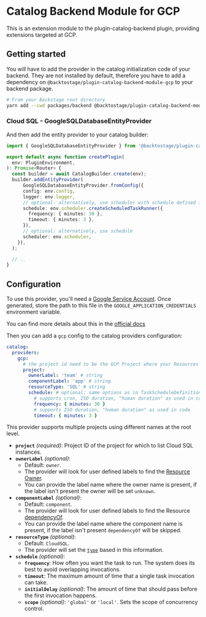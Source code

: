 # Catalog Backend Module for GCP

This is an extension module to the plugin-catalog-backend plugin, providing extensions targeted at GCP.

## Getting started

You will have to add the provider in the catalog initialization code of your
backend. They are not installed by default, therefore you have to add a
dependency on `@backtostage/plugin-catalog-backend-module-gcp` to your backend
package.

```bash
# From your Backstage root directory
yarn add --cwd packages/backend @backtostage/plugin-catalog-backend-module-gcp
```

### Cloud SQL - GoogleSQLDatabaseEntityProvider
And then add the entity provider to your catalog builder:

```ts title="packages/backend/src/plugins/catalog.ts"
import { GoogleSQLDatabaseEntityProvider } from '@backtostage/plugin-catalog-backend-module-gcp'

export default async function createPlugin(
  env: PluginEnvironment,
): Promise<Router> {
  const builder = await CatalogBuilder.create(env);
  builder.addEntityProvider(
      GoogleSQLDatabaseEntityProvider.fromConfig({
      config: env.config,
      logger: env.logger,
      // optional: alternatively, use scheduler with schedule defined in app-config.yaml
      schedule: env.scheduler.createScheduledTaskRunner({
        frequency: { minutes: 30 },
        timeout: { minutes: 3 },
      }),
      // optional: alternatively, use schedule
      scheduler: env.scheduler,
    }),
  );

  // ..
}
```

## Configuration

To use this provider, you'll need a [Google Service Account](https://cloud.google.com/iam/docs/service-account-overview).
Once generated, store the path to this file in the `GOOGLE_APPLICATION_CREDENTIALS` environment variable. 


You can find more details about this in the [official docs](https://cloud.google.com/nodejs/docs/reference/google-auth-library/latest#impersonated-credentials-client)

Then you can add a `gcp` config to the catalog providers configuration:

```yaml
catalog:
  providers:
    gcp:
      # the project id need to be the GCP Project where your Resources are present
      project:
        ownerLabel: 'team' # string
        componentLabel: 'app' # string
        resourceType: 'SQL' # string
        schedule: # optional; same options as in TaskScheduleDefinition
          # supports cron, ISO duration, "human duration" as used in code
          frequency: { minutes: 30 }
          # supports ISO duration, "human duration" as used in code
          timeout: { minutes: 3 }
```

This provider supports multiple projects using different names at the root level.

- **`project`** _(required)_:
  Project ID of the project for which to list Cloud SQL instances.
- **`ownerLabel`** _(optional)_:
  - Default: `owner`. 
  - The provider will look for user defined labels to find the [Resource Owner](https://backstage.io/docs/features/software-catalog/descriptor-format#specowner-required-2). 
  - You can provide the label name where the owner name is present, if the label isn't present the owner will be set `unknown`.
- **`componentLabel`** _(optional)_:
  - Default: `component`. 
  - The provider will look for user defined labels to find the Resource [dependencyOf](https://backstage.io/docs/features/software-catalog/well-known-relations#dependson-and-dependencyof). 
  - You can provide the label name where the component name is present, if the label isn't present `dependencyOf` will be skipped.
- **`resourceType`** _(optional)_:
  - Default: `CloudSQL`. 
  - The provider will set the [`type`](https://backstage.io/docs/features/software-catalog/descriptor-format#spectype-required-4) based in this information.
- **`schedule`** _(optional)_:
    - **`frequency`**:
      How often you want the task to run. The system does its best to avoid overlapping invocations.
    - **`timeout`**:
      The maximum amount of time that a single task invocation can take.
    - **`initialDelay`** _(optional)_:
      The amount of time that should pass before the first invocation happens.
    - **`scope`** _(optional)_:
      `'global'` or `'local'`. Sets the scope of concurrency control.